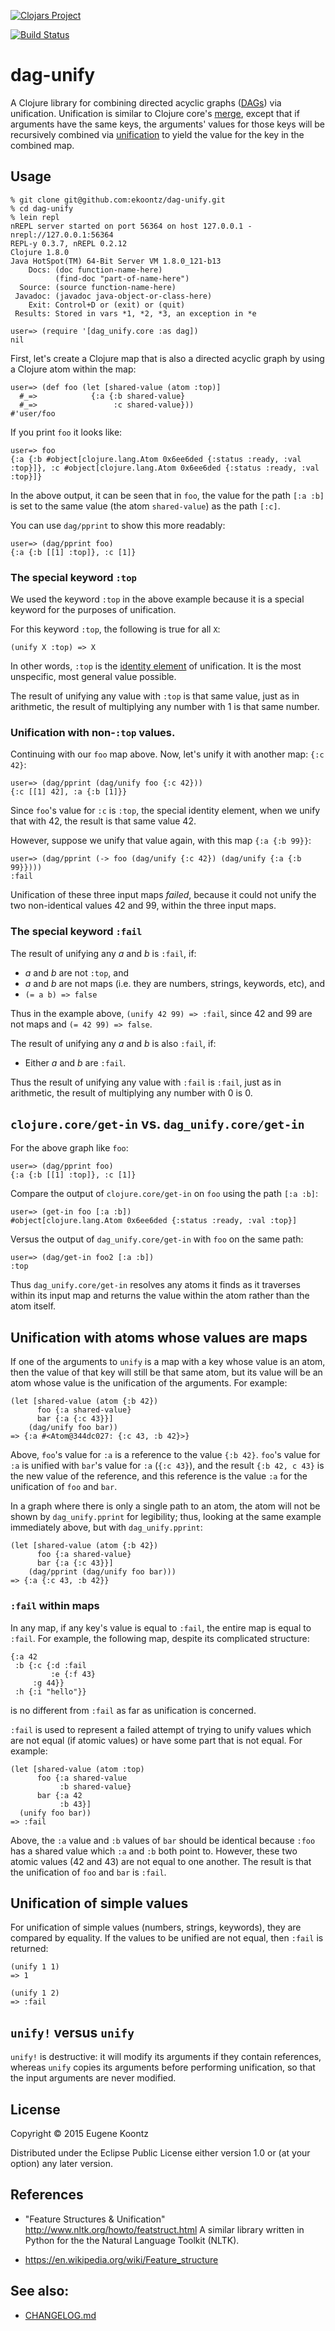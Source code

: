 [![Clojars Project](http://clojars.org/dag_unify/latest-version.svg)](http://clojars.org/dag_unify)

[![Build Status](https://secure.travis-ci.org/ekoontz/dag-unify.png?branch=master)](http://travis-ci.org/ekoontz/dag-unify)

# dag-unify

A Clojure library for combining directed acyclic graphs
([DAGs](https://en.wikipedia.org/wiki/Directed_acyclic_graph)) via
unification. Unification is similar to Clojure core's 
[merge](http://clojure.github.io/clojure/clojure.core-api.html#clojure.core/merge),
except that if arguments have the same keys, the arguments' values for
those keys will be recursively combined via [unification](https://en.wikipedia.org/wiki/Graph_theory#Subsumption_and_unification) to yield the
value for the key in the combined map.

## Usage

```
% git clone git@github.com:ekoontz/dag-unify.git
% cd dag-unify
% lein repl
nREPL server started on port 56364 on host 127.0.0.1 - nrepl://127.0.0.1:56364
REPL-y 0.3.7, nREPL 0.2.12
Clojure 1.8.0
Java HotSpot(TM) 64-Bit Server VM 1.8.0_121-b13
    Docs: (doc function-name-here)
          (find-doc "part-of-name-here")
  Source: (source function-name-here)
 Javadoc: (javadoc java-object-or-class-here)
    Exit: Control+D or (exit) or (quit)
 Results: Stored in vars *1, *2, *3, an exception in *e

user=> (require '[dag_unify.core :as dag])
nil
```

First, let's create a Clojure map that is also a directed acyclic
graph by using a Clojure atom within the map:

```
user=> (def foo (let [shared-value (atom :top)]
  #_=>            {:a {:b shared-value}
  #_=>                 :c shared-value}))
#'user/foo
```

If you print `foo` it looks like:

```
user=> foo
{:a {:b #object[clojure.lang.Atom 0x6ee6ded {:status :ready, :val :top}]}, :c #object[clojure.lang.Atom 0x6ee6ded {:status :ready, :val :top}]}
```

In the above output, it can be seen that in `foo`, the value for the path `[:a :b]` is
set to the same value (the atom `shared-value`) as the path `[:c]`.

You can use `dag/pprint` to show this more readably:

```
user=> (dag/pprint foo)
{:a {:b [[1] :top]}, :c [1]}
```

### The special keyword `:top`

We used the keyword `:top` in the above example because it is a special
keyword for the purposes of unification.

For this keyword `:top`, the following is true for all `X`:

```
(unify X :top) => X
```

In other words, `:top` is the [identity
element](https://en.wikipedia.org/wiki/Identity_element) of
unification. It is the most unspecific, most general value possible.

The result of unifying any value with `:top` is that same value, just
as in arithmetic, the result of multiplying any number with 1 is that same number.

### Unification with non-`:top` values.

Continuing with our `foo` map above. Now, let's unify it with another map: `{:c 42}`:

```
user=> (dag/pprint (dag/unify foo {:c 42}))
{:c [[1] 42], :a {:b [1]}}
```

Since `foo`'s value for `:c` is `:top`, the special identity element,
when we unify that with 42, the result is that same value 42.

However, suppose we unify that value again, with this map `{:a {:b 99}}`:

```
user=> (dag/pprint (-> foo (dag/unify {:c 42}) (dag/unify {:a {:b 99}})))
:fail
```

Unification of these three input maps _failed_, because it could not unify
the two non-identical values 42 and 99, within the three input maps.

### The special keyword `:fail`

The result of unifying any _a_ and _b_ is `:fail`, if: 
- _a_ and _b_ are not `:top`, and
- _a_ and _b_ are not maps (i.e. they are numbers, strings, keywords, etc), and
- `(= a b) => false`

Thus in the example above, `(unify 42 99) => :fail`, since 42 and 99 are not maps and
`(= 42 99) => false`.

The result of unifying any _a_ and _b_ is also `:fail`, if: 
- Either _a_ and _b_ are `:fail`.

Thus the result of unifying any value with `:fail` is `:fail`, just as
in arithmetic, the result of multiplying any number with 0 is 0.

## `clojure.core/get-in` vs. `dag_unify.core/get-in`


For the above graph like `foo`:

```
user=> (dag/pprint foo)
{:a {:b [[1] :top]}, :c [1]}
```

Compare the output of `clojure.core/get-in` on `foo` using the path `[:a :b]`:

```
user=> (get-in foo [:a :b])
#object[clojure.lang.Atom 0x6ee6ded {:status :ready, :val :top}]
```

Versus the output of `dag_unify.core/get-in` with `foo` on the same path:

```
user=> (dag/get-in foo2 [:a :b])
:top
```

Thus `dag_unify.core/get-in` resolves any atoms it finds as it
traverses within its input map and returns the value within the atom
rather than the atom itself.

## Unification with atoms whose values are maps

If one of the arguments to `unify` is a map with a key whose value is
an atom, then the value of that key will still be that same atom, but its
value will be an atom whose value is the unification of the arguments. For example:

```
(let [shared-value (atom {:b 42})
      foo {:a shared-value}
      bar {:a {:c 43}}]
	(dag/unify foo bar))
=> {:a #<Atom@344dc027: {:c 43, :b 42}>}
```

Above, `foo`'s value for `:a` is a reference to the value `{:b
42}`. `foo`'s value for `:a` is unified with `bar`'s value for `:a`
(`{:c 43}`), and the result `{:b 42, c 43}` is the new value of the
reference, and this reference is the value `:a` for the unification of
`foo` and `bar`.

In a graph where there is only a single path to an atom,
the atom will not be shown by `dag_unify.pprint` for legibility; thus, looking
at the same example immediately above, but with `dag_unify.pprint`:

```
(let [shared-value (atom {:b 42})
      foo {:a shared-value}
      bar {:a {:c 43}}]
	(dag/pprint (dag/unify foo bar)))
=> {:a {:c 43, :b 42}}
```

### `:fail` within maps

In any map, if any key's value is equal to `:fail`, the entire map is
equal to `:fail`. For example, the following map, despite its
complicated structure:

```
{:a 42
 :b {:c {:d :fail
         :e {:f 43}
	 :g 44}}
 :h {:i "hello"}}
```

is no different from `:fail` as far as unification is concerned.


`:fail` is used to represent a failed attempt of trying to unify
values which are not equal (if atomic values) or have some part that
is not equal. For example:

```
(let [shared-value (atom :top)
      foo {:a shared-value
           :b shared-value}
      bar {:a 42
           :b 43}]
  (unify foo bar))
=> :fail
```

Above, the `:a` value and `:b` values of `bar` should be identical
because `:foo` has a shared value which `:a` and `:b` both point to.
However, these two atomic values (42 and 43) are not equal
to one another. The result is that the unification of `foo` and `bar`
is `:fail`.

## Unification of simple values

For unification of simple values (numbers, strings, keywords), they
are compared by equality. If the values to be unified are not equal,
then `:fail` is returned:

```
(unify 1 1)
=> 1
```

```
(unify 1 2)
=> :fail
```

## `unify!` versus `unify`

`unify!` is destructive: it will modify its arguments if they contain
references, whereas `unify` copies its arguments before performing
unification, so that the input arguments are never modified.

## License

Copyright © 2015 Eugene Koontz

Distributed under the Eclipse Public License either version 1.0 or (at
your option) any later version.

## References

- "Feature Structures & Unification" http://www.nltk.org/howto/featstruct.html
A similar library written in Python for the the Natural Language Toolkit (NLTK).

- https://en.wikipedia.org/wiki/Feature_structure

## See also:

- [CHANGELOG.md](CHANGELOG.md)
